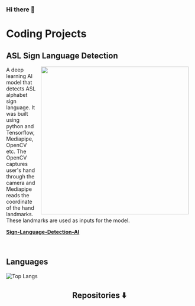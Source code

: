 ### Hi there 👋

# Coding Projects
## ASL Sign Language Detection
<p>
 <img src="https://developers.google.com/static/mediapipe/images/solutions/hand-landmarks.png" width="400" align="right" hspace="10" >
A deep learning AI model that detects ASL alphabet sign language. It was built using python and Tensorflow, Mediapipe, OpenCV etc. The OpenCV captures user's hand through the camera and Mediapipe reads the coordinate of the hand landmarks. These landmarks are used as inputs for the model. 
 
[**Sign-Language-Detection-AI**](https://github.com/MoonS1120/Sign-Language-Detection-AI/tree/main)
 
</p>
<br> 

## Languages
![Top Langs](https://github-readme-stats.vercel.app/api/top-langs/?username=MoonS1120&layout=compact)

<h2  align="center">Repositories ⬇️ </h2>
